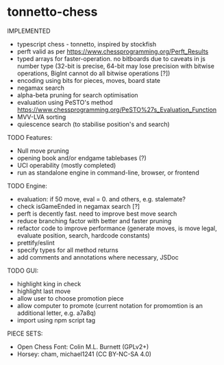 # tonnetto-chess

IMPLEMENTED
- typescript chess - tonnetto, inspired by stockfish
- perft valid as per https://www.chessprogramming.org/Perft_Results
- typed arrays for faster-operation. no bitboards due to caveats in js number type (32-bit is precise, 64-bit may lose precision with bitwise operations, BigInt cannot do all bitwise operations [?])
- encoding using bits for pieces, moves, board state
- negamax search
- alpha-beta pruning for search optimisation
- evaluation using PeSTO's method https://www.chessprogramming.org/PeSTO%27s_Evaluation_Function
- MVV-LVA sorting
- quiescence search (to stabilise position's and search)


TODO Features:
- Null move pruning
- opening book and/or endgame tablebases (?)
- UCI operability (mostly completed)
- run as standalone engine in command-line, browser, or frontend


TODO Engine:
- evaluation: if 50 move, eval = 0. and others, e.g. stalemate?
- check isGameEnded in negamax search [?]
- perft is decently fast. need to improve best move search
- reduce branching factor with better and faster pruning
- refactor code to improve performance (generate moves, is move legal, evaluate position, search, hardcode constants)
- prettify/eslint
- specify types for all method returns
- add comments and annotations where necessary, JSDoc


TODO GUI:
- highlight king in check
- highlight last move
- allow user to choose promotion piece
- allow computer to promote (current notation for promomtion is an additional letter, e.g. a7a8q)
- import using npm script tag


PIECE SETS:
- Open Chess Font: Colin M.L. Burnett (GPLv2+)
- Horsey: cham, michael1241 (CC BY-NC-SA 4.0)
